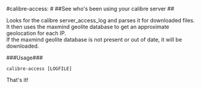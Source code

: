 #calibre-access: #
##See who's been using your calibre server ##

Looks for the calibre server_access_log and parses it for downloaded files. 
It then uses the maxmind geolite database to get an approximate geolocation for 
each IP.  
If the maxmind geolite database is not present or out of date, it will be 
downloaded.

###Usage###

    calibre-access [LOGFILE]

That's it!
